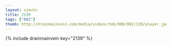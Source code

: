 ```yaml
--- 
layout: sieutv
title: 2139
tags: ["002"]
thumb: http://drainmainvein.com/media/videos/tmb/000/002/139/player.jpg
---
```

{% include drainmainvein key="2139" %} 
